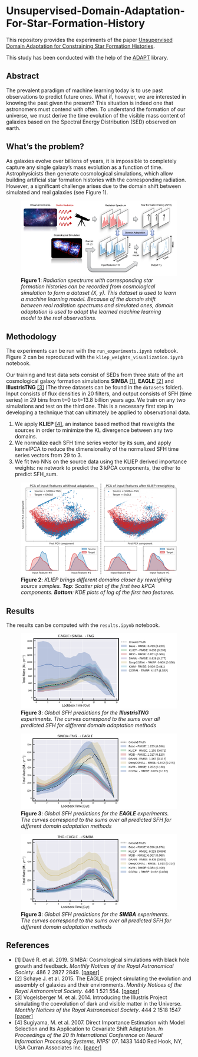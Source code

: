 # Unsupervised-Domain-Adaptation-For-Star-Formation-History

This repository provides the experiments of the paper [Unsupervised Domain Adaptation for Constraining Star Formation Histories](https://arxiv.org/pdf/2112.14072.pdf).

This study has been conducted with the help of the [ADAPT](https://github.com/adapt-python/adapt) library.

## Abstract

The prevalent paradigm of machine learning today is to use past observations to predict future ones. What if, however, we are interested in knowing the past given the present? This situation is indeed one that astronomers must contend with often. To understand the formation of our universe, we must derive the time evolution of the visible mass content of galaxies based on the Spectral Energy Distribution (SED) observed on earth.

## What’s the problem?

As galaxies evolve over billions of years, it is impossible to completely capture any single galaxy’s mass evolution as a function of time. Astrophysicists then generate cosmological simulations, which allow building artificial star formation histories with the corresponding radiation. However, a significant challenge arises due to the domain shift between simulated and real galaxies (see Figure 1).


<p align="center">
  <figure>
    <img src="images/image_sed_uda_2_lowrez.png" alt="uda_4_seds">
    <figcaption> <b>Figure 1</b>: <i>Radiation spectrums with corresponding star formation histories can be recorded from cosmological simulation to form a dataset (X, y). This dataset is used to learn a machine learning model. Because of the domain shift between real radiation spectrums and simulated ones, domain adaptation is used to adapt the learned machine learning model to the real observations.</i></figcaption>
  </figure>
</p>

## Methodology

The experiments can be run with the ``run_experiments.ipynb`` notebook. Figure 2 can be reproduced with the ``kliep_weights_visualization.ipynb`` notebook.

Our training and test data sets consist of SEDs from three state of the art cosmological galaxy formation simulations **SIMBA** [[1]](#references), **EAGLE** [[2]](#references) and **IllustrisTNG** [[3]](#references) (The three datasets can be found in the ``datasets`` folder). Input consists of flux densities in 20 filters, and output consists of SFH (time series) in 29 bins from t=0 to t=13.8 billion years ago. We train on any two simulations and test on the third one. This is a necessary first step in developing a technique that can ultimately be applied to observational data.
1. We apply **KLIEP** [[4]](#references), an instance based method that reweights the sources in order to minimize the KL divergence between any two domains.
2. We normalize each SFH time series vector by its sum, and apply kernelPCA to reduce the dimensionality of the normalized SFH time series vectors from 29 to 3.
3. We fit two NNs on the source data using the KLIEP derived importance weights: ne network to predict the 3 kPCA components, the other to predict SFH_sum.

<p align="center">
  <figure>
    <img src="images/kliep_lowrez.png" alt="kliep">
    <figcaption> <b>Figure 2</b>: <i>KLIEP brings different domains closer by reweighing source samples. <b>Top</b>: Scatter plot of the first two kPCA components. <b>Bottom</b>: KDE plots of log of the first two features.</i></figcaption>
  </figure>
</p>


## Results

The results can be computed with the ``results.ipynb`` notebook.

<p align="center">
  <figure>
    <img src="images/results_tng.png" alt="tng">
    <figcaption> <b>Figure 3</b>: <i>Global SFH predictions for the <b>IllustrisTNG</b> experiments. The curves correspond to the sums over all predicted SFH for different domain adaptation methods</i></figcaption>
  </figure>
</p>

<p align="center">
  <figure>
    <img src="images/results_eagle.png" alt="tng">
    <figcaption> <b>Figure 3</b>: <i>Global SFH predictions for the <b>EAGLE</b> experiments. The curves correspond to the sums over all predicted SFH for different domain adaptation methods</i></figcaption>
  </figure>
</p>

<p align="center">
  <figure>
    <img src="images/results_simba.png" alt="tng">
    <figcaption> <b>Figure 3</b>: <i>Global SFH predictions for the <b>SIMBA</b> experiments. The curves correspond to the sums over all predicted SFH for different domain adaptation methods</i></figcaption>
  </figure>
</p>


## References
- [1] Davé R. et al. 2019. SIMBA: Cosmological simulations with black hole growth and feedback.
*Monthly Notices of the Royal Astronomical Society*. 486 2 2827 2849. [[paper]](https://arxiv.org/abs/1901.10203)
- [2] Schaye J. et al. 2015. The EAGLE project simulating the evolution and assembly of galaxies and
their environments. *Monthly Notices of the Royal Astronomical Society*. 446 1 521 554. [[paper]](https://arxiv.org/abs/1407.7040)
- [3] Vogelsberger M. et al. 2014. Introducing the Illustris Project simulating the coevolution of dark
and visible matter in the Universe. *Monthly Notices of the Royal Astronomical Society*. 444 2 1518 1547 [[paper]](https://arxiv.org/abs/1405.2921)
- [4] Sugiyama, M. et al. 2007. Direct Importance Estimation with Model Selection and Its Application to
Covariate Shift Adaptation. *In Proceedings of the 20 th International Conference on Neural Information
Processing Systems, NIPS’ 07*. 1433 1440 Red Hook, NY, USA Curran Associates Inc. [[paper]](https://papers.nips.cc/paper/2007/hash/be83ab3ecd0db773eb2dc1b0a17836a1-Abstract.html)

